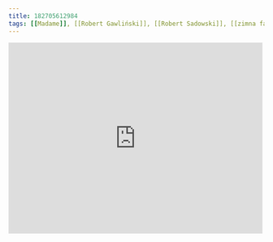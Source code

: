 ```yaml
---
title: 182705612984
tags: [[Madame]], [[Robert Gawliński]], [[Robert Sadowski]], [[zimna fala]], [[cold wave]]
---
```

<iframe allow="accelerometer; autoplay; clipboard-write; encrypted-media; gyroscope; picture-in-picture" allowfullscreen="" frameborder="0" height="375" id="youtube_iframe" src="https://www.youtube.com/embed/vrlMpG02MvE?feature=oembed&amp;enablejsapi=1&amp;origin=https://safe.txmblr.com&amp;wmode=opaque" width="500"></iframe>